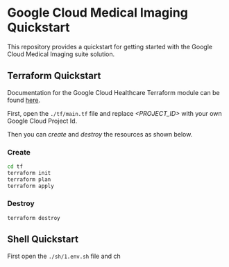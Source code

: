 # Google Cloud Medical Imaging Quickstart
This repository provides a quickstart for getting started with the Google Cloud Medical Imaging suite solution.

## Terraform Quickstart

Documentation for the Google Cloud Healthcare Terraform module can be found [here](https://registry.terraform.io/modules/terraform-google-modules/healthcare/google/latest).

First, open the `./tf/main.tf` file and replace *<PROJECT_ID>* with your own Google Cloud Project Id.

Then you can *create* and *destroy* the resources as shown below.

### Create
```sh
cd tf
terraform init
terraform plan
terraform apply
```

### Destroy
```ssh
terraform destroy
```

## Shell Quickstart

First open the `./sh/1.env.sh` file and ch
